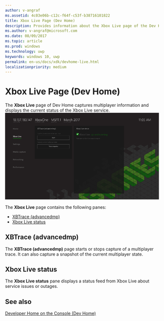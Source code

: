 ```yaml
---
author: v-angraf
ms.assetid: 4c03e06b-c12c-f64f-c53f-b38716101822
title: Xbox Live Page (Dev Home)
description: Provides information about the Xbox Live page of the Dev Home app for Xbox One.
ms.author: v-angraf@microsoft.com
ms.date: 08/09/2017
ms.topic: article
ms.prod: windows
ms.technology: uwp
keywords: windows 10, uwp
permalink: en-us/docs/xdk/devhome-live.html
localizationpriority: medium
---
```



# Xbox Live Page (Dev Home)
   
  
The **Xbox Live** page of Dev Home captures multiplayer information and displays the current status of the Xbox Live service.   
 ![Xbox Live page of Dev Home](images/devhome_live.png)   
  
The **Xbox Live** page contains the following panes:   
 
   *  [XBTrace (advancedmp)](#ID4EPB)  
   *  [Xbox Live status](#ID4E3B)  

 
<a id="ID4EPB"></a>

   

## XBTrace (advancedmp)  
   
  
The **XBTrace (advancedmp)** page starts or stops capture of a multiplayer trace. It can also capture a snapshot of the current multiplayer state.   
  
<a id="ID4E3B"></a>

   

## Xbox Live status  
   
  
The **Xbox Live status** pane displays a status feed from Xbox Live about service issues or outages.   
  
<a id="ID4EPC"></a>

   

## See also  
 [Developer Home on the Console (Dev Home)](dev-home.md)

  